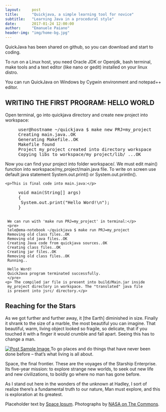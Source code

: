 ```yaml
---
layout:     post
title:      "Quickjava, a simple learning tool for novice"
subtitle:   "Learning Java in a procedural style"
date:       2017-01-24 12:00:00
author:     "Emanuele Paiano"
header-img: "img/home-bg.jpg"
---
```


<p>QuickJava has been shared on github, so you can download and start to coding.</p>

<p>To run on a Linux host, you need Oracle JDK or Openjdk, bash terminal, make tools and a text editor (like nano or gedit) installed on your linux distro.</p>

<p>You can run QuickJava on Windows by Cygwin environment and notepad++ editor.</p>

<h2 class="section-heading">WRITING THE FIRST PROGRAM: HELLO WORLD</h2>
<p>Open terminal, go into quickjava directory and create new project into workspace:</p>
<pre>
     user@hostname ~/quickjava $ make new PRJ=my_project
     Creating main.java..OK
     Generating Makefile..OK
     Makefile found
     Project my_project created into directory workspace 
     Copying libs to workspace/my_project/lib/ ...OK</pre>
<p>
     Now you can find your project into folder workspace/. We must edit main() function
     into workspace/my_project/main.java file. To write on screen use default java statement
     System.out.print() or System.out.println().</p>
    
    <p>This is final code into main.java:</p>
<pre>
     void main(String[] args)
     {
      System.out.print("Hello Word!\n");
     }
     </pre><p>
     We can run with 'make run PRJ=my_project' in terminal:</p>
     <pre>
     lele@ema-notebook ~/quickjava $ make run PRJ=my_project
     Removing old class files..OK
     Removing old java files..OK
     Creating Java code from quickjava sources..OK
     Creating class files..OK
     Creating jar files..OK
     Removing old class files..OK
     Running..

     Hello Word!
     QuickJava program terminated successfully.
     </pre>
    <p> The compiled jar file is present into build/Main.jar inside 
     my_project directory in workspace. The "translated" java file 
	 is present into jsrc/ directory.</p>




<h2 class="section-heading">Reaching for the Stars</h2>

<p>As we got further and further away, it [the Earth] diminished in size. Finally it shrank to the size of a marble, the most beautiful you can imagine. That beautiful, warm, living object looked so fragile, so delicate, that if you touched it with a finger it would crumble and fall apart. Seeing this has to change a man.</p>

<a href="#">
    <img src="{{ site.baseurl }}/img/post-sample-image.jpg" alt="Post Sample Image">
</a>
<span class="caption text-muted">To go places and do things that have never been done before – that’s what living is all about.</span>

<p>Space, the final frontier. These are the voyages of the Starship Enterprise. Its five-year mission: to explore strange new worlds, to seek out new life and new civilizations, to boldly go where no man has gone before.</p>

<p>As I stand out here in the wonders of the unknown at Hadley, I sort of realize there’s a fundamental truth to our nature, Man must explore, and this is exploration at its greatest.</p>

<p>Placeholder text by <a href="http://spaceipsum.com/">Space Ipsum</a>. Photographs by <a href="https://www.flickr.com/photos/nasacommons/">NASA on The Commons</a>.</p>
